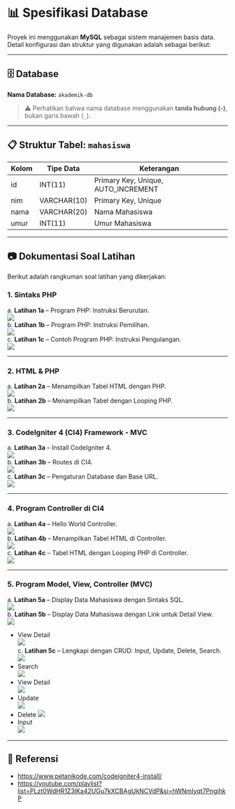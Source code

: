 # 📊 Spesifikasi Database

Proyek ini menggunakan **MySQL** sebagai sistem manajemen basis data.  
Detail konfigurasi dan struktur yang digunakan adalah sebagai berikut:

---

## 🗄️ Database
**Nama Database:** `akademik-db`  
  > ⚠️ Perhatikan bahwa nama database menggunakan **tanda hubung (-)**, bukan garis bawah (`_`).

---

## 📋 Struktur Tabel: `mahasiswa`

| Kolom | Tipe Data | Keterangan             |
|-------|-----------|------------------------|
| id   | INT(11)   | Primary Key, Unique, AUTO_INCREMENT    |
| nim   | VARCHAR(10)   | Primary Key, Unique    |
| nama  | VARCHAR(20)   | Nama Mahasiswa         |
| umur  | INT(11)       | Umur Mahasiswa         |

---

## 📷 Dokumentasi Soal Latihan
Berikut adalah rangkuman soal latihan yang dikerjakan:

### 1. Sintaks PHP
a. **Latihan 1a** – Program PHP: Instruksi Berurutan.  
![](/assets/images/1a.png)  
b. **Latihan 1b** – Program PHP: Instruksi Pemilihan.    
![](/assets/images/1b.png)  
c. **Latihan 1c** – Contoh Program PHP: Instruksi Pengulangan.  
![](/assets/images/1c.png)

---

### 2. HTML & PHP
a. **Latihan 2a** – Menampilkan Tabel HTML dengan PHP.  
![](/assets/images/2a.png)  
b. **Latihan 2b** – Menampilkan Tabel dengan Looping PHP.  
![](/assets/images/2b.png)

---

### 3. CodeIgniter 4 (CI4) Framework - MVC
a. **Latihan 3a** – Install CodeIgniter 4.  
![](/assets/images/3a.png)  
b. **Latihan 3b** – Routes di CI4.  
![](/assets/images/3b.png)  
c. **Latihan 3c** – Pengaturan Database dan Base URL.  
![](/assets/images/3c.png)  

---

### 4. Program Controller di CI4
a. **Latihan 4a** – Hello World Controller.   
![](/assets/images/4a.png)  
b. **Latihan 4b** – Menampilkan Tabel HTML di Controller.  
![](/assets/images/4b.png)  
c. **Latihan 4c** – Tabel HTML dengan Looping PHP di Controller.  
![](/assets/images/4c.png)

---

### 5. Program Model, View, Controller (MVC)
a. **Latihan 5a** – Display Data Mahasiswa dengan Sintaks SQL.  
![](/assets/images/5a.png)  
b. **Latihan 5b** – Display Data Mahasiswa dengan Link untuk Detail View.  
![](/assets/images/5b.png)  
- View Detail  
  ![](/assets/images/detail.png)  
c. **Latihan 5c** – Lengkapi dengan CRUD: Input, Update, Delete, Search.  
![](/assets/images/5c.png)
- Search  
  ![](/assets/images/cari.png)  
- View Detail  
  ![](/assets/images/detail.png)  
- Update  
  ![](/assets/images/edit.png)  
- Delete
  ![](/assets/images/hapus.png)  
- Input  
  ![](/assets/images/tambah.png)  

---

## 🔗 Referensi
- [https://www.petanikode.com/codeigniter4-install/  ](https://www.petanikode.com/tutorial/codeigniter-4/)
- https://youtube.com/playlist?list=PLzt0WdHR1Z3lKa42UGu7kXCBAgUkNCVdP&si=hWNmIyqt7PngihkP
